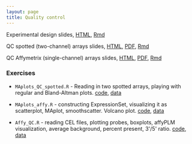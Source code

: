 ```yaml
---
layout: page
title: Quality control
---
```


Experimental design slides, [HTML](/BIOS567/assets/presentation_ExpDesign/presentation_ExpDesign.html), [Rmd](/BIOS567/assets/presentation_ExpDesign/presentation_ExpDesign.Rmd)

QC spotted (two-channel) arrays slides, [HTML](/BIOS567/assets/presentation_Quality/Quality_spotted.html), [PDF](/BIOS567/assets/presentation_Quality/Quality_spotted.pdf), [Rmd](/BIOS567/assets/presentation_Quality/Quality_spotted.Rmd)

QC Affymetrix (single-channel) arrays slides, [HTML](/BIOS567/assets/presentation_Quality/Quality_affy.html), [PDF](/BIOS567/assets/presentation_Quality/Quality_affy.pdf), [Rmd](/BIOS567/assets/presentation_Quality/Quality_affy.Rmd)

### Exercises

- `MAplots_QC_spotted.R` - Reading in two spotted arrays, playing with regular and Bland-Altman plots. [code](/BIOS567/assets/presentation_Quality/MAplots_QC_spotted.R), [data](/BIOS567/assets/presentation_Quality/spotted.zip)

- `MAplots_affy.R` - constructing ExpressionSet, visualizing it as scatterplot, MAplot, smoothscatter. Volcano plot. [code](/BIOS567/assets/presentation_Quality/MAplots_affy.R), [data](/BIOS567/assets/presentation_Quality/eset.zip)

- `Affy_QC.R` - reading CEL files, plotting probes, boxplots, affyPLM visualization, average background, percent present, 3'/5' ratio. [code](/BIOS567/assets/presentation_Quality/Affy_QC.R), [data](/BIOS567/assets/presentation_Quality/affy.zip)

